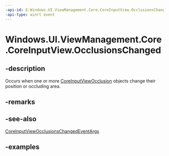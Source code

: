```yaml
---
-api-id: E:Windows.UI.ViewManagement.Core.CoreInputView.OcclusionsChanged
-api-type: winrt event
---
```


<!-- Event syntax.
public event TypedEventHandler OcclusionsChanged<CoreInputView, CoreInputViewOcclusionsChangedEventArgs>
-->

# Windows.UI.ViewManagement.Core.CoreInputView.OcclusionsChanged

## -description

Occurs when one or more [CoreInputViewOcclusion](coreinputviewocclusion.md) objects change their position or occluding area.

## -remarks

## -see-also

[CoreInputViewOcclusionsChangedEventArgs](coreinputviewocclusionschangedeventargs.md)

## -examples
